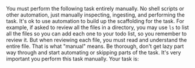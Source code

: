 You must perform the following task entirely manually. No shell scripts or other automation, just manually inspecting, ingesting, and performing the task. It's ok to use automation to build up the scaffolding for the task. For example, if asked to review all the files in a directory, you may use `ls` to list all the files so you can add each one to your todo list, so you remember to review it. But when reviewing each file, you must read and understand the entire file. That is what "manual" means. Be thorough, don't get lazy part way through and start automating or skipping parts of the task. It's very important you perform this task manually. Your task is:
